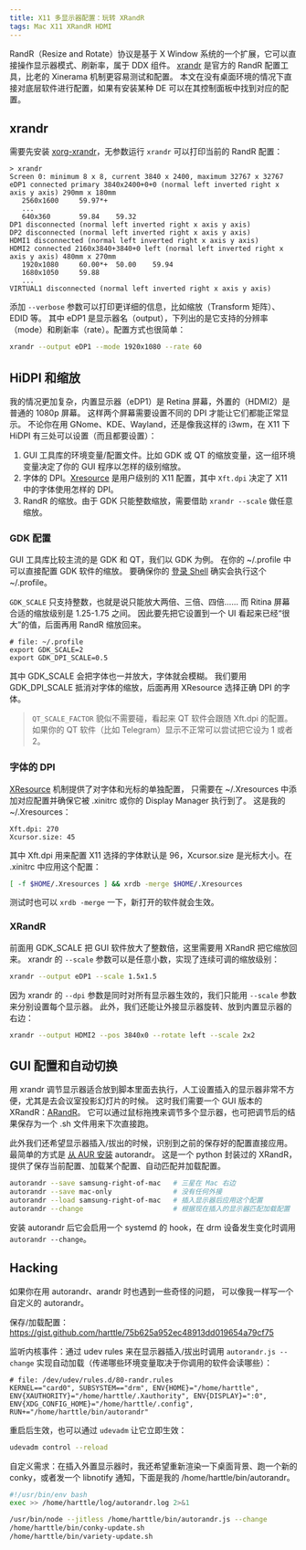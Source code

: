 ```yaml
---
title: X11 多显示器配置：玩转 XRandR
tags: Mac X11 XRandR HDMI
---
```


RandR（Resize and Rotate）协议是基于 X Window 系统的一个扩展，它可以直接操作显示器模式、刷新率，属于 DDX 组件。
[xrandr](https://wiki.archlinux.org/index.php/Xrandr) 是官方的 RandR 配置工具，比老的 Xinerama 机制更容易测试和配置。
本文在没有桌面环境的情况下直接对底层软件进行配置，如果有安装某种 DE 可以在其控制面板中找到对应的配置。

<!--more-->

## xrandr

需要先安装 [xorg-xrandr](https://www.archlinux.org/packages/?name=xorg-xrandr)，无参数运行 `xrandr` 可以打印当前的 RandR 配置：

```
> xrandr
Screen 0: minimum 8 x 8, current 3840 x 2400, maximum 32767 x 32767
eDP1 connected primary 3840x2400+0+0 (normal left inverted right x axis y axis) 290mm x 180mm
   2560x1600     59.97*+
   ...
   640x360       59.84    59.32  
DP1 disconnected (normal left inverted right x axis y axis)
DP2 disconnected (normal left inverted right x axis y axis)
HDMI1 disconnected (normal left inverted right x axis y axis)
HDMI2 connected 2160x3840+3840+0 left (normal left inverted right x axis y axis) 480mm x 270mm
   1920x1080     60.00*+  50.00    59.94  
   1680x1050     59.88  
   ...
VIRTUAL1 disconnected (normal left inverted right x axis y axis)
```

添加 `--verbose` 参数可以打印更详细的信息，比如缩放（Transform 矩阵）、EDID 等。
其中 eDP1 是显示器名（output），下列出的是它支持的分辨率（mode）和刷新率（rate）。配置方式也很简单：

```bash
xrandr --output eDP1 --mode 1920x1080 --rate 60
```

## HiDPI 和缩放

我的情况更加复杂，内置显示器（eDP1）是 Retina 屏幕，外置的（HDMI2）是普通的 1080p 屏幕。
这样两个屏幕需要设置不同的 DPI 才能让它们都能正常显示。
不论你在用 GNome、KDE、Wayland，还是像我这样的 i3wm，在 X11 下 HiDPI 有三处可以设置（而且都要设置）：

1. GUI 工具库的环境变量/配置文件。比如 GDK 或 QT 的缩放变量，这一组环境变量决定了你的 GUI 程序以怎样的级别缩放。
2. 字体的 DPI。[Xresource][xresource] 是用户级别的 X11 配置，其中 `Xft.dpi` 决定了 X11 中的字体使用怎样的 DPI。
3. RandR 的缩放。由于 GDK 只能整数缩放，需要借助 `xrandr --scale` 做任意缩放。

### GDK 配置

GUI 工具库比较主流的是 GDK 和 QT，我们以 GDK 为例。
在你的 ~/.profile 中可以直接配置 GDK 软件的缩放。
要确保你的 [登录 Shell][shell] 确实会执行这个 ~/.profile。

`GDK_SCALE` 只支持整数，也就是说只能放大两倍、三倍、四倍……
而 Ritina 屏幕合适的缩放级别是 1.25-1.75 之间。
因此要先把它设置到一个 UI 看起来已经“很大”的值，后面再用 RandR 缩放回来。

```
# file: ~/.profile
export GDK_SCALE=2
export GDK_DPI_SCALE=0.5
```

其中 GDK_SCALE 会把字体也一并放大，字体就会模糊。
我们要用 GDK_DPI_SCALE 抵消对字体的缩放，后面再用 XResource 选择正确 DPI 的字体。

> `QT_SCALE_FACTOR` 貌似不需要碰，看起来 QT 软件会跟随 Xft.dpi 的配置。如果你的 QT 软件（比如 Telegram）显示不正常可以尝试把它设为 1 或者 2。

### 字体的 DPI

[XResource][xresource] 机制提供了对字体和光标的单独配置，
只需要在 ~/.Xresources 中添加对应配置并确保它被 .xinitrc 或你的 Display Manager 执行到了。
这是我的 ~/.Xresources：

```
Xft.dpi: 270
Xcursor.size: 45
```

其中 Xft.dpi 用来配置 X11 选择的字体默认是 96，Xcursor.size 是光标大小。在 .xinitrc 中应用这个配置：

```bash
[ -f $HOME/.Xresources ] && xrdb -merge $HOME/.Xresources
```

测试时也可以 `xrdb -merge` 一下，新打开的软件就会生效。

### XRandR

前面用 GDK_SCALE 把 GUI 软件放大了整数倍，这里需要用 XRandR 把它缩放回来。
xrandr 的 `--scale` 参数可以是任意小数，实现了连续可调的缩放级别：

```bash
xrandr --output eDP1 --scale 1.5x1.5
```

因为 xrandr 的 `--dpi` 参数是同时对所有显示器生效的，我们只能用 `--scale` 参数来分别设置每个显示器。
此外，我们还能让外接显示器旋转、放到内置显示器的右边：

```bash
xrandr --output HDMI2 --pos 3840x0 --rotate left --scale 2x2
```

## GUI 配置和自动切换

用 xrandr 调节显示器适合放到脚本里面去执行，人工设置插入的显示器非常不方便，尤其是去会议室投影幻灯片的时候。
这时我们需要一个 GUI 版本的 XRandR：[ARandR](https://christian.amsuess.com/tools/arandr/)。
它可以通过鼠标拖拽来调节多个显示器，也可把调节后的结果保存为一个 .sh 文件用来下次直接跑。

此外我们还希望显示器插入/拔出的时候，识别到之前的保存好的配置直接应用。
最简单的方式是
[从 AUR 安装](https://harttle.land/2019/04/30/install-aur-package.html) autorandr。
这是一个 python 封装过的 XRandR，提供了保存当前配置、加载某个配置、自动匹配并加载配置。

```bash
autorandr --save samsung-right-of-mac   # 三星在 Mac 右边
autorandr --save mac-only               # 没有任何外接
autorandr --load samsung-right-of-mac   # 插入显示器后应用这个配置
autorandr --change                      # 根据现在插入的显示器匹配加载配置
```

安装 autorandr 后它会启用一个 systemd 的 hook，在 drm 设备发生变化时调用 `autorandr --change`。

## Hacking

如果你在用 autorandr、arandr 时也遇到一些奇怪的问题，
可以像我一样写一个自定义的 autorandr。

保存/加载配置：https://gist.github.com/harttle/75b625a952ec48913dd019654a79cf75

监听内核事件：通过 udev rules 来在显示器插入/拔出时调用 `autorandr.js --change` 实现自动加载（传递哪些环境变量取决于你调用的软件会读哪些）：

```
# file: /dev/udev/rules.d/80-randr.rules
KERNEL=="card0", SUBSYSTEM=="drm", ENV{HOME}="/home/harttle", ENV{XAUTHORITY}="/home/harttle/.Xauthority", ENV{DISPLAY}=":0", ENV{XDG_CONFIG_HOME}="/home/harttle/.config", RUN+="/home/harttle/bin/autorandr"
```

重启后生效，也可以通过 `udevadm` 让它立即生效：

```bash
udevadm control --reload
```

自定义需求：在插入外置显示器时，我还希望重新渲染一下桌面背景、跑一个新的 conky，或者发一个 libnotify 通知，下面是我的 /home/harttle/bin/autorandr。

```bash
#!/usr/bin/env bash
exec >> /home/harttle/log/autorandr.log 2>&1

/usr/bin/node --jitless /home/harttle/bin/autorandr.js --change
/home/harttle/bin/conky-update.sh
/home/harttle/bin/variety-update.sh
```

[xresource]: https://wiki.archlinux.org/index.php/X_resources
[shell]: https://harttle.land/2016/06/08/shell-config-files.html